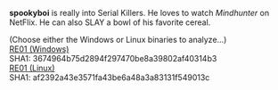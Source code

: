 **spookyboi** is really into Serial Killers. He loves to watch _Mindhunter_ on NetFlix. He can also SLAY a bowl of his favorite cereal.

(Choose either the Windows or Linux binaries to analyze...)  
[RE01 (Windows)](https://tinyurl.com/wz2rt9y5)  
SHA1: 3674964b75d2894f297470be8a39802af40314b3  
[RE01 (Linux)](https://tinyurl.com/sj75xk2r)  
SHA1: af2392a43e3571fa43be6a48a3a83131f549013c
